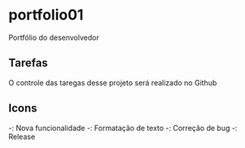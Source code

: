 # portfolio01
Portfólio do desenvolvedor
## Tarefas
O controle das taregas desse projeto será realizado no Github
## Icons

-: Nova funcionalidade
-: Formatação de texto
-: Correção de bug
-: Release
